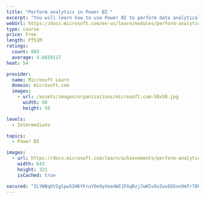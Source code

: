 ```yaml
---
title: "Perform analytics in Power BI "
excerpt: "You will learn how to use Power BI to perform data analytical functions, how to identify outliers in your data, how to group data together, and how to bin data for analysis. You will also learn how to perform time series analysis. Finally, you will work with advanced analytic features of Power BI, such as Quick Insights, AI Insights, and the Analyze feature."
webUrl: https://docs.microsoft.com/en-us/learn/modules/perform-analytics-power-bi/
type: course
price: Free
length: PT51M
ratings:
  count: 883
  average: 4.6659117
heat: 54

provider:
  name: Microsoft Learn
  domain: microsoft.com
  images:
    - url: /assets/images/organizations/microsoft.com-50x50.jpg
      width: 50
      height: 50

levels:
  - Intermediate

topics:
  - Power BI

images:
  - url: https://docs.microsoft.com/learn/achievements/perform-analytics-power-bi-social.png
    width: 643
    height: 321
    isCached: true

secured: "ILYWBqUVIglpw5IHKYFruYOe9yXeedWIJFGqRzj7wK5vXoZwxEOGve9mTr78FdeZiPaB7QTBuoGvF28Nh+HU/+7ycFzEk5jay6zpjc/BJH3V8rURi9QXT9jt6WJO3djCJl6nvHCiWo2QNK33PWSM+qxwspNKAyARN6i0ocr3Jtnk6BQQjDWDXLZi7dtpmwGM3Ox7BvtclKm+b9N3520tr4Zc4OtzSjdfnUoPUqUcvcMKqcpjchw9+6CORjX8T4lxpQw6uETqZAP1D5l9DwVyHR7dhnYd3UYNXkB72VaaC0Qqg271+8hIUzUDf4WF2NiOEb5hCA3TQTr8OhFRurBUW6zp246umZI/dSNF8hsYu03cDvm6YFzX02Q599kYGVCvfpXoVgp1Es1WszBvFD5iN68BqW09qWyotCg9GJ845Ns=;cAtmfD4haxiipIaQb+FRpw=="
---
```


